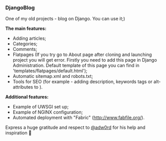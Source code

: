 <h3>DjangoBlog</h3>

One of my old projects - blog on Django. You can use it;)

<strong>The main features:</strong>
- Adding articles;
- Categories;
- Comments;
- Flatpages (If you try go to About page after cloning and launching project you will get error. Firstly you need to add this page in Django Administration. Default template of this page you can find in 'templates/flatpages/default.html');
- Automatic sitemap.xml and robots.txt;
- Tools for SEO (for example - adding description, keywords <meta> tags or alt-attributes to <img>).

<strong>Additional features:</strong>
- Example of UWSGI set up;
- Example of NGINX configuration;
- Аutomated deployment with "Fabric" (http://www.fabfile.org/).

Express a huge gratitude and respect to <a href="https://github.com/adw0rd">@adw0rd</a> for his help and inspiration	&#128420;
